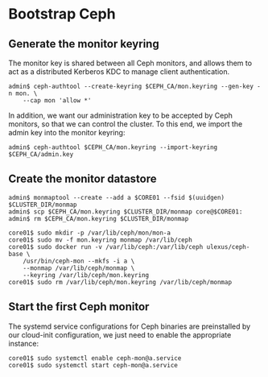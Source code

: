 # Bootstrap Ceph

## Generate the monitor keyring

The monitor key is shared between all Ceph monitors, and allows them
to act as a distributed Kerberos KDC to manage client authentication.

```console
admin$ ceph-authtool --create-keyring $CEPH_CA/mon.keyring --gen-key -n mon. \
    --cap mon 'allow *'
```

In addition, we want our administration key to be accepted by Ceph
monitors, so that we can control the cluster. To this end, we import
the admin key into the monitor keyring:

```console
admin$ ceph-authtool $CEPH_CA/mon.keyring --import-keyring $CEPH_CA/admin.key
```

## Create the monitor datastore

```console
admin$ monmaptool --create --add a $CORE01 --fsid $(uuidgen) $CLUSTER_DIR/monmap
admin$ scp $CEPH_CA/mon.keyring $CLUSTER_DIR/monmap core@$CORE01:
admin$ rm $CEPH_CA/mon.keyring $CLUSTER_DIR/monmap
```

```console
core01$ sudo mkdir -p /var/lib/ceph/mon/mon-a
core01$ sudo mv -f mon.keyring monmap /var/lib/ceph
core01$ sudo docker run -v /var/lib/ceph:/var/lib/ceph ulexus/ceph-base \
    /usr/bin/ceph-mon --mkfs -i a \
    --monmap /var/lib/ceph/monmap \
    --keyring /var/lib/ceph/mon.keyring
core01$ sudo rm /var/lib/ceph/mon.keyring /var/lib/ceph/monmap
```

## Start the first Ceph monitor

The systemd service configurations for Ceph binaries are preinstalled
by our cloud-init configuration, we just need to enable the
appropriate instance:

```console
core01$ sudo systemctl enable ceph-mon@a.service
core01$ sudo systemctl start ceph-mon@a.service
```
